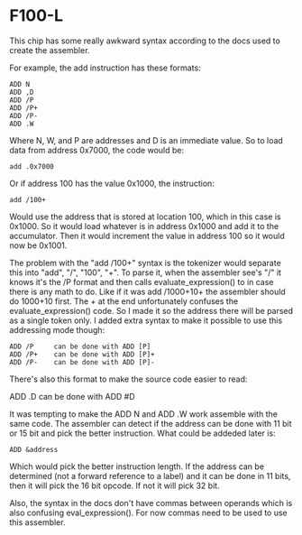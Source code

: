 
F100-L
======

This chip has some really awkward syntax according to the docs
used to create the assembler.

For example, the add instruction has these formats:

    ADD N
    ADD ,D
    ADD /P
    ADD /P+
    ADD /P-
    ADD .W

Where N, W, and P are addresses and D is an immediate value. So to
load data from address 0x7000, the code would be:

    add .0x7000

Or if address 100 has the value 0x1000, the instruction:

    add /100+

Would use the address that is stored at location 100, which in
this case is 0x1000. So it would load whatever is in address 0x1000
and add it to the accumulator. Then it would increment the value
in address 100 so it would now be 0x1001.

The problem with the "add /100+" syntax is the tokenizer would separate
this into "add", "/", "100", "+". To parse it, when the assembler see's
"/" it knows it's the /P format and then calls evaluate_expression() to
in case there is any math to do. Like if it was add /1000+10+ the assembler
should do 1000+10 first. The + at the end unfortunately confuses the
evaluate_expression() code. So I made it so the address there will be
parsed as a single token only. I added extra syntax to make it possible
to use this addressing mode though:
 
    ADD /P     can be done with ADD [P]
    ADD /P+    can be done with ADD [P]+
    ADD /P-    can be done with ADD [P]-

There's also this format to make the source code easier to read:

   ADD .D      can be done with ADD #D

It was tempting to make the ADD N and ADD .W work assemble with the
same code. The assembler can detect if the address can be done with 11
bit or 15 bit and pick the better instruction. What could be addeded
later is:

    ADD &address

Which would pick the better instruction length. If the address can be
determined (not a forward reference to a label) and it can be done in
11 bits, then it will pick the 16 bit opcode. If not it will pick 32 bit.

Also, the syntax in the docs don't have commas between operands which is
also confusing eval_expression(). For now commas need to be used to use
this assembler.

